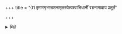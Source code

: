 +++
title = "01 इमामगृभ्णन्रशनामृतस्येत्यश्वाभिधानीं रशनामादाय प्रतूर्तं"

+++

<details><summary>थिते</summary>

इमामगृभ्णन्रशनामृतस्येत्यश्वाभिधानीं रशनामादाय प्रतूर्तं वाजिन्ना द्रवेत्यश्वमभिदधाति १
</details>
